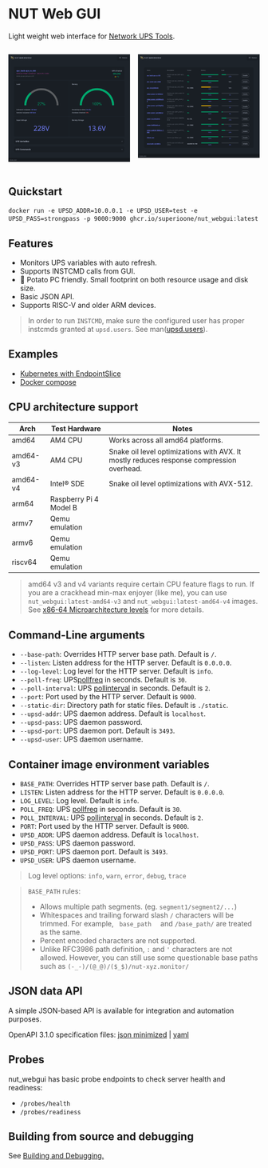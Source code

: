 # NUT Web GUI

Light weight web interface for [Network UPS Tools](https://networkupstools.org/).

<div style="width: 100%; display: flex; justify-content: space-between; flex-direction: row; gap: 1rem;">

![DetailImage](docs/images/details.webp)

![ListImage](docs/images/home.webp)

</div>

## Quickstart

```shell
docker run -e UPSD_ADDR=10.0.0.1 -e UPSD_USER=test -e UPSD_PASS=strongpass -p 9000:9000 ghcr.io/superioone/nut_webgui:latest
```

## Features

- Monitors UPS variables with auto refresh.
- Supports INSTCMD calls from GUI.
- 🥔 Potato PC friendly. Small footprint on both resource usage and disk size.
- Basic JSON API.
- Supports RISC-V and older ARM devices.

> In order to run `INSTCMD`, make sure the configured user has proper instcmds granted at `upsd.users`. See
> man([upsd.users](https://networkupstools.org/docs/man/upsd.users.html)).

## Examples

- [Kubernetes with EndpointSlice](docs/kubernetes_example.md)
- [Docker compose](docs/docker_compose.md)

## CPU architecture support

| Arch         | Test Hardware           | Notes                                                                                    |
|--------------|-------------------------|------------------------------------------------------------------------------------------|
| amd64        | AM4 CPU                 | Works across all amd64 platforms.                                                        |
| amd64-v3     | AM4 CPU                 | Snake oil level optimizations with AVX. It mostly reduces response compression overhead. |
| amd64-v4     | Intel® SDE              | Snake oil level optimizations with AVX-512.                                              |
| arm64        | Raspberry Pi 4 Model B  |                                                                                          |
| armv7        | Qemu emulation          |                                                                                          |
| armv6        | Qemu emulation          |                                                                                          |
| riscv64      | Qemu emulation          |                                                                                          |

> amd64 v3 and v4 variants require certain CPU feature flags to run. If you are a crackhead min-max enjoyer (like me), you can use `nut_webgui:latest-amd64-v3` and `nut_webgui:latest-amd64-v4` images.
> See [x86-64 Microarchitecture levels](https://en.wikipedia.org/wiki/X86-64#Microarchitecture_levels) for more details.


## Command-Line arguments

* `--base-path`: Overrides HTTP server base path. Default is `/`.
* `--listen`: Listen address for the HTTP server. Default is `0.0.0.0`.
* `--log-level`: Log level for the HTTP server. Default is `info`.
* `--poll-freq`: UPS[pollfreq](https://networkupstools.org/docs/man/ups.conf.html#_global_directives) in seconds. Default is `30`.
* `--poll-interval`: UPS [pollinterval](https://networkupstools.org/docs/man/ups.conf.html#_global_directives) in seconds. Default is `2`.
* `--port`: Port used by the HTTP server. Default is `9000`.
* `--static-dir`: Directory path for static files. Default is `./static`.
* `--upsd-addr`: UPS daemon address. Default is `localhost`.
* `--upsd-pass`: UPS daemon password.
* `--upsd-port`: UPS daemon port. Default is `3493`.
* `--upsd-user`: UPS daemon username.

## Container image environment variables

* `BASE_PATH`: Overrides HTTP server base path. Default is `/`.
* `LISTEN`: Listen address for the HTTP server. Default is `0.0.0.0`.
* `LOG_LEVEL`: Log level. Default is `info`.
* `POLL_FREQ`: UPS [pollfreq](https://networkupstools.org/docs/man/ups.conf.html#_global_directives) in seconds. Default is `30`.
* `POLL_INTERVAL`: UPS [pollinterval](https://networkupstools.org/docs/man/ups.conf.html#_global_directives) in seconds. Default is `2`.
* `PORT`: Port used by the HTTP server. Default is `9000`.
* `UPSD_ADDR`: UPS daemon address. Default is `localhost`.
* `UPSD_PASS`: UPS daemon password.
* `UPSD_PORT`: UPS daemon port. Default is `3493`.
* `UPSD_USER`: UPS daemon username.

> Log level options: `info`, `warn`, `error`, `debug`, `trace`

> `BASE_PATH` rules:
>
> - Allows multiple path segments. (eg. `segment1/segment2/...`)
> - Whitespaces and trailing forward slash `/` characters will be trimmed. For example, `  base_path   ` and `/base_path/` are treated as the same.
> - Percent encoded characters are not supported.
> - Unlike RFC3986 path definition, `:` and `'` characters are not allowed. However, you can still use some questionable base paths such as `(-_-)/(@_@)/($_$)/nut-xyz.monitor/`

## JSON data API

A simple JSON-based API is available for integration and automation purposes.

OpenAPI 3.1.0 specification files: [json minimized](./docs/api_specs/openapi3_spec.json) | [yaml](./docs/api_specs/openapi3_spec.yaml)

## Probes

nut_webgui has basic probe endpoints to check server health and readiness:
- `/probes/health`
- `/probes/readiness`

## Building from source and debugging

See [Building and Debugging.](./docs/building_debugging.md)
